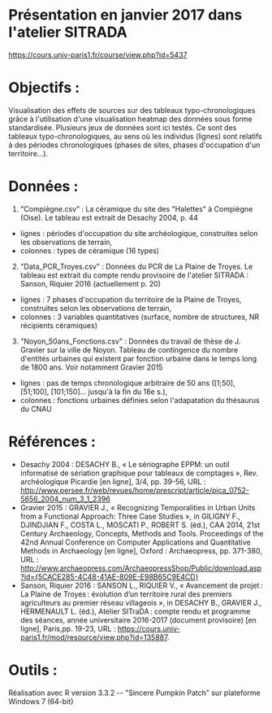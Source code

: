 # Présentation en janvier 2017 dans l'atelier SITRADA
https://cours.univ-paris1.fr/course/view.php?id=5437

# Objectifs : 
Visualisation des effets de sources sur des tableaux typo-chronologiques grâce à l'utilisation d'une visualisation heatmap des données sous forme standardisée. Plusieurs jeux de données sont ici testés. Ce sont des tableaux typo-chronologiques, au sens où les individus (lignes) sont relatifs à des périodes chronologiques (phases de sites, phases d'occupation d'un territoire...).

# Données :
1) "Compiègne.csv" : La céramique du site des "Halettes" à Compiègne (Oise). Le tableau est extrait de Desachy 2004, p. 44
- lignes : périodes d'occupation du site archéologique, construites selon les observations de terrain,
- colonnes : types de céramique (16 types)

2) "Data_PCR_Troyes.csv" : Données du PCR de La Plaine de Troyes. Le tableau est extrait du compte rendu provisoire de l'atelier SITRADA : Sanson, Riquier 2016 (actuellement p. 20)
- lignes : 7 phases d'occupation du territoire de la Plaine de Troyes, construites selon les observations de terrain,
- colonnes : 3 variables quantitatives (surface, nombre de structures, NR récipients céramiques)

3) "Noyon_50ans_Fonctions.csv" : Données du travail de thèse de J. Gravier sur la ville de Noyon. Tableau de contingence du nombre d'entités urbaines qui existent par fonction urbaine dans le temps long de 1800 ans. Voir notamment Gravier 2015
- lignes : pas de temps chronologique arbitraire de 50 ans ([1;50], [51;100], [101;150]... jusqu'à la fin du 18e s.),
- colonnes : fonctions urbaines définies selon l'adapatation du thésaurus du CNAU


# Références : 
- Desachy 2004 : DESACHY B., « Le sériographe EPPM: un outil informatisé de sériation graphique pour tableaux de comptages », Rev. archéologique Picardie [en ligne], 3/4, pp. 39-56, URL : http://www.persee.fr/web/revues/home/prescript/article/pica_0752-5656_2004_num_3_1_2396
- Gravier 2015 : GRAVIER J., « Recognizing Temporalities in Urban Units from a Functional Approach: Three Case Studies », in GILIGNY F., DJINDJIAN F., COSTA L., MOSCATI P., ROBERT S. (éd.), CAA 2014, 21st Century Archaeology, Concepts, Methods and Tools. Proceedings of the 42nd Annual Conference on Computer Applications and Quantitative Methods in Archaeology [en ligne], Oxford : Archaeopress, pp. 371-380, URL : http://www.archaeopress.com/ArchaeopressShop/Public/download.asp?id={5CACE285-4C48-41AE-809E-E98B65C9E4CD}
- Sanson, Riquier 2016 : SANSON L., RIQUIER V., « Avancement de projet : La Plaine de Troyes : évolution d’un territoire rural des premiers agriculteurs au premier réseau villageois », in DESACHY B., GRAVIER J., HERMENAULT L. (éd.), Atelier SITraDA : compte rendu et programme des séances, année universitaire 2016-2017 (document provisoire) [en ligne], Paris,pp. 19-23, URL : https://cours.univ-paris1.fr/mod/resource/view.php?id=135887. 

# Outils :
Réalisation avec R version 3.3.2 -- "Sincere Pumpkin Patch" sur plateforme Windows 7 (64-bit)
